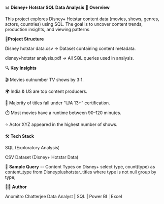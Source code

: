 📊 **Disney+ Hotstar SQL Data Analysis**
📖 **Overview**

This project explores Disney+ Hotstar content data (movies, shows, genres, actors, countries) using SQL.
The goal is to uncover content trends, production insights, and viewing patterns.

📂**Project Structure**

Disney hotstar data.csv -> Dataset containing content metadata.

disney+hotstar analysis.pdf -> All SQL queries used in analysis.

🔍 **Key Insights**

🎬 Movies outnumber TV shows by 3:1.

🌍 India & US are top content producers.

🔞 Majority of titles fall under “U/A 13+” certification.

⏱️ Most movies have a runtime between 90–120 minutes.

⭐ Actor XYZ appeared in the highest number of shows.

🛠️ **Tech Stack**

SQL (Exploratory Analysis)

CSV Dataset (Disney+ Hotstar Data)

📸 **Sample Query**
-- Content Types on Disney+
select type, count(type) as content_type
from Disneyplushotstar..titles
where type is not null
group by type;

👨‍💻 **Author**

Anomitro Chatterjee
Data Analyst | SQL | Power BI | Excel
